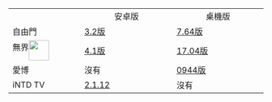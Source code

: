 <table  width="800">
<tr>
	<td width="240"></td>
	<td width="320"><center>安卓版</center></td>
	<td width="320"><center>桌機版</center></td>
</tr>
<tr>
	<td>自由門</td>
	<td><a href="https://github.com/goodabc/GCC/blob/master/GCC/fanQing/zi_you_men_android_3.2.zip?raw=true">3.2版</a></td>
	<td><a href="https://github.com/goodabc/GCC/blob/master/GCC/fanQing/zi_you_men_7.64_(0109)_desktop.zip?raw=true">7.64版</a> </td>
</tr>

<tr>
	<td>無界<img src="../master/GCC/img/wujie.png" align="middle" width="40"></td>
	<td><a href="https://github.com/goodabc/GCC/blob/master/GCC/fanQing/wujieliulan_android_4.1_20171123.zip?raw=true">4.1版</a></td>
	<td><a href="https://github.com/goodabc/GCC/blob/master/GCC/fanQing/wujieliulan_desktop_17.04_20171112/u1704.zip?raw=true">17.04版</a></td>
</tr>
<tr>
	<td>愛博</td>
	<td>沒有</td>
	<td><a href="https://github.com/goodabc/GCC/blob/master/GCC/fanQing/Green_iPPOTV.exe?raw=true">0944版</a></td>
</tr>
<tr>
	<td>iNTD TV</td>
	<td><a href="https://github.com/goodabc/GCC/blob/master/GCC/fanQing/iNTD_TVsp1.apk?raw=true">2.1.12</a></td>
	<td>沒有</td>
</tr>
</table>

